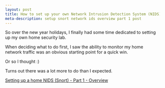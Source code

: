 ```yaml
---
layout: post
title: How to set up your own Network Intrusion Detection System (NIDS) with Snort - Part 1
meta-description: setup snort network ids overview part 1 post
---
```


So over the new year holidays, I finally had some time dedicated to setting up my own home security lab.

When deciding what to do first, I saw the ability to monitor my home network traffic was an obvious starting point for a quick win.

Or so I thought :)

Turns out there was a lot more to do than I expected.

[Setting up a home NIDS (Snort) - Part 1 - Overview](/pages/snort/setup/1-overview)
